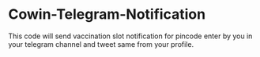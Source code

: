 # Cowin-Telegram-Notification
This code will send vaccination slot notification for pincode enter by you in your telegram channel and tweet same from your profile.
